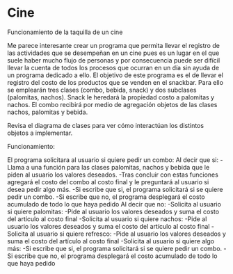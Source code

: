 # Cine
Funcionamiento de la taquilla de un cine

Me parece interesante crear un programa que permita llevar el registro de las actividades que se desempeñan en un cine pues es un lugar en el que suele haber mucho flujo de personas y por consecuencia puede ser difícil llevar la cuenta de todos los procesos que ocurran en un día sin ayuda de un programa dedicado a ello. El objetivo de este programa es el de llevar el registro del costo de los productos que se venden en el snackbar.
Para ello se emplearán tres clases (combo, bebida, snack) y dos subclases (palomitas, nachos). Snack le heredará la propiedad costo a palomitas y nachos. El combo recibirá por medio de agregación objetos de las clases nachos, palomitas y bebida.

Revisa el diagrama de clases para ver cómo interactúan los distintos objetos a implementar.



Funcionamiento:
	
El programa solicitara al usuario si quiere pedir un combo:
Al decir que si:
  -Llama a una función para las clases palomitas, nachos y bebida que le piden al usuario los valores deseados.
-Tras concluir con estas funciones agregará el costo del combo al costo final y le preguntará al usuario si desea pedir algo más. 
-Si escribe que si, el programa solicitará si se quiere pedir un combo.
-Si escribe que no, el programa desplegará el costo acumulado de todo lo que haya pedido
Al decir que no:
  -Solicita al usuario si quiere palomitas:
-Pide al usuario los valores deseados y suma el costo del artículo al costo final
  -Solicita al usuario si quiere nachos:
	-Pide al usuario los valores deseados y suma el costo del artículo al costo final
  -Solicita al usuario si quiere refresco:
-Pide al usuario los valores deseados y suma el costo del artículo al costo final
  -Solicita al usuario si quiere algo más:
-Si escribe que si, el programa solicitará si se quiere pedir un combo.
-Si escribe que no, el programa desplegará el costo acumulado de todo lo que haya pedido
